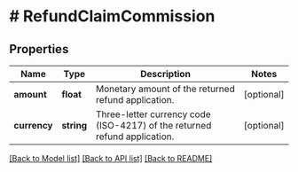 # # RefundClaimCommission

## Properties

Name | Type | Description | Notes
------------ | ------------- | ------------- | -------------
**amount** | **float** | Monetary amount of the returned refund application. | [optional]
**currency** | **string** | Three-letter currency code (ISO-4217) of the returned refund application. | [optional]

[[Back to Model list]](../../README.md#models) [[Back to API list]](../../README.md#endpoints) [[Back to README]](../../README.md)
